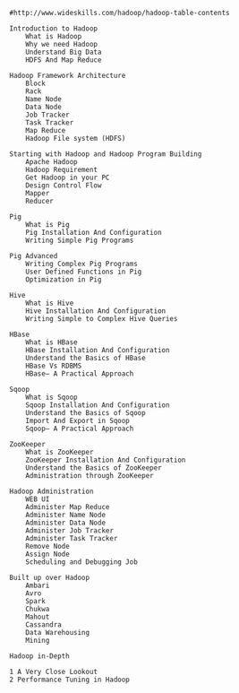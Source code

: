     #http://www.wideskills.com/hadoop/hadoop-table-contents
    
    Introduction to Hadoop
        What is Hadoop
        Why we need Hadoop
        Understand Big Data
        HDFS And Map Reduce

    Hadoop Framework Architecture
        Block
        Rack
        Name Node
        Data Node
        Job Tracker
        Task Tracker
        Map Reduce
        Hadoop File system (HDFS)

    Starting with Hadoop and Hadoop Program Building
        Apache Hadoop
        Hadoop Requirement
        Get Hadoop in your PC
        Design Control Flow
        Mapper
        Reducer

    Pig
        What is Pig
        Pig Installation And Configuration
        Writing Simple Pig Programs

    Pig Advanced
        Writing Complex Pig Programs
        User Defined Functions in Pig
        Optimization in Pig

    Hive
        What is Hive
        Hive Installation And Configuration
        Writing Simple to Complex Hive Queries

    HBase
        What is HBase
        HBase Installation And Configuration
        Understand the Basics of HBase
        HBase Vs RDBMS
        HBase– A Practical Approach

    Sqoop
        What is Sqoop
        Sqoop Installation And Configuration
        Understand the Basics of Sqoop
        Import And Export in Sqoop
        Sqoop– A Practical Approach

    ZooKeeper
        What is ZooKeeper
        ZooKeeper Installation And Configuration
        Understand the Basics of ZooKeeper
        Administration through ZooKeeper

    Hadoop Administration
        WEB UI
        Administer Map Reduce
        Administer Name Node
        Administer Data Node
        Administer Job Tracker
        Administer Task Tracker
        Remove Node
        Assign Node
        Scheduling and Debugging Job

    Built up over Hadoop
        Ambari
        Avro
        Spark
        Chukwa
        Mahout
        Cassandra
        Data Warehousing
        Mining

    Hadoop in-Depth

    1 A Very Close Lookout
    2 Performance Tuning in Hadoop
